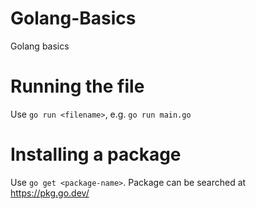 # Golang-Basics
Golang basics

# Running the file
Use `go run <filename>`, e.g. `go run main.go`

# Installing a package
Use `go get <package-name>`. Package can be searched at https://pkg.go.dev/
